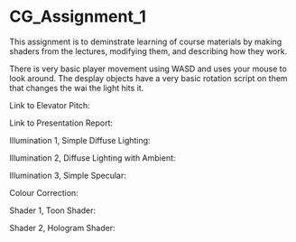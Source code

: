 # CG_Assignment_1

This assignment is to deminstrate learning of course materials by making shaders from the lectures, modifying them, and describing how they work.

There is very basic player movement using WASD and uses your mouse to look around.
The desplay objects have a very basic rotation script on them that changes the wai the light hits it.

Link to Elevator Pitch: 

Link to Presentation Report: 

Illumination 1, Simple Diffuse Lighting:

Illumination 2, Diffuse Lighting with Ambient:

Illumination 3, Simple Specular:

Colour Correction:

Shader 1, Toon Shader:

Shader 2, Hologram Shader:
